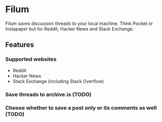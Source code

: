 # Filum

Filum saves discussion threads to your local machine. Think Pocket or Instapaper but for Reddit, Hacker News and Stack Exchange. 


## Features

### Supported websites

- Reddit
- Hacker News
- Stack Exchange (including Stack Overflow)

### Save threads to archive.is (TODO)

### Choose whether to save a post only or its comments as well (TODO)